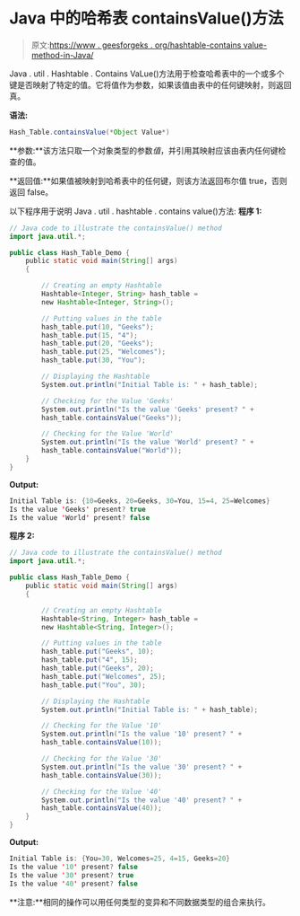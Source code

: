 # Java 中的哈希表 containsValue()方法

> 原文:[https://www . geesforgeks . org/hashtable-contains value-method-in-Java/](https://www.geeksforgeeks.org/hashtable-containsvalue-method-in-java/)

Java . util . Hashtable . Contains VaLue()方法用于检查哈希表中的一个或多个键是否映射了特定的值。它将值作为参数，如果该值由表中的任何键映射，则返回真。

**语法:**

```java
Hash_Table.containsValue(*Object Value*)
```

**参数:**该方法只取一个对象类型的参数*值*，并引用其映射应该由表内任何键检查的值。

**返回值:**如果值被映射到哈希表中的任何键，则该方法返回布尔值 true，否则返回 false。

以下程序用于说明 Java . util . hashtable . contains value()方法:
**程序 1:**

```java
// Java code to illustrate the containsValue() method
import java.util.*;

public class Hash_Table_Demo {
    public static void main(String[] args)
    {

        // Creating an empty Hashtable
        Hashtable<Integer, String> hash_table = 
        new Hashtable<Integer, String>();

        // Putting values in the table
        hash_table.put(10, "Geeks");
        hash_table.put(15, "4");
        hash_table.put(20, "Geeks");
        hash_table.put(25, "Welcomes");
        hash_table.put(30, "You");

        // Displaying the Hashtable
        System.out.println("Initial Table is: " + hash_table);

        // Checking for the Value 'Geeks'
        System.out.println("Is the value 'Geeks' present? " + 
        hash_table.containsValue("Geeks"));

        // Checking for the Value 'World'
        System.out.println("Is the value 'World' present? " + 
        hash_table.containsValue("World"));
    }
}
```

**Output:**

```java
Initial Table is: {10=Geeks, 20=Geeks, 30=You, 15=4, 25=Welcomes}
Is the value 'Geeks' present? true
Is the value 'World' present? false

```

**程序 2:**

```java
// Java code to illustrate the containsValue() method
import java.util.*;

public class Hash_Table_Demo {
    public static void main(String[] args)
    {

        // Creating an empty Hashtable
        Hashtable<String, Integer> hash_table = 
        new Hashtable<String, Integer>();

        // Putting values in the table
        hash_table.put("Geeks", 10);
        hash_table.put("4", 15);
        hash_table.put("Geeks", 20);
        hash_table.put("Welcomes", 25);
        hash_table.put("You", 30);

        // Displaying the Hashtable
        System.out.println("Initial Table is: " + hash_table);

        // Checking for the Value '10'
        System.out.println("Is the value '10' present? " + 
        hash_table.containsValue(10));

        // Checking for the Value '30'
        System.out.println("Is the value '30' present? " + 
        hash_table.containsValue(30));

        // Checking for the Value '40'
        System.out.println("Is the value '40' present? " + 
        hash_table.containsValue(40));
    }
}
```

**Output:**

```java
Initial Table is: {You=30, Welcomes=25, 4=15, Geeks=20}
Is the value '10' present? false
Is the value '30' present? true
Is the value '40' present? false

```

**注意:**相同的操作可以用任何类型的变异和不同数据类型的组合来执行。